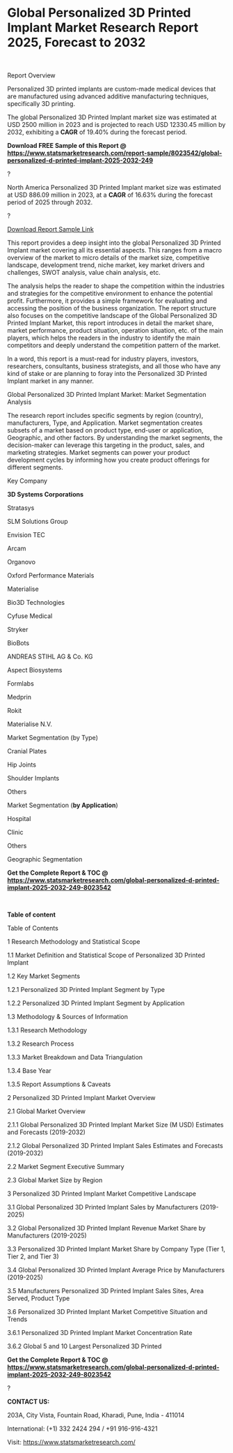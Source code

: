 <h1>Global Personalized 3D Printed Implant Market Research Report 2025, Forecast to 2032</h1><br/><p>Report Overview</p>
 
 
 
 <p>Personalized 3D printed implants are custom-made medical devices that are manufactured using advanced additive manufacturing techniques, specifically 3D printing.</p>
 
 
 
 <p>The global Personalized 3D Printed Implant market size was estimated at USD 2500 million in 2023 and is projected to reach USD 12330.45 million by 2032, exhibiting a <strong>CAGR</strong> of 19.40% during the forecast period.</p>
 
 
 
 <div><b>Download FREE Sample of this Report @ <a href="https://www.statsmarketresearch.com/download-free-sample/8023542/global-personalized-d-printed-implant-2025-2032-249">https://www.statsmarketresearch.com/report-sample/8023542/global-personalized-d-printed-implant-2025-2032-249</a></b></div>
 
 
 
 <p>? </p>
 
 
 
 <p>North America Personalized 3D Printed Implant market size was estimated at USD 886.09 million in 2023, at a <strong>CAGR</strong> of 16.63% during the forecast period of 2025 through 2032.</p>
 
 
 
 <p>? </p>
 
 
 
 <p><a href="https://www.statsmarketresearch.com/download-free-sample/8023542/global-personalized-d-printed-implant-2025-2032-249">Download Report Sample Link</a></p>
 
 
 
 <p>This report provides a deep insight into the global Personalized 3D Printed Implant market covering all its essential aspects. This ranges from a macro overview of the market to micro details of the market size, competitive landscape, development trend, niche market, key market drivers and challenges, SWOT analysis, value chain analysis, etc.</p>
 
 
 
 <p>The analysis helps the reader to shape the competition within the industries and strategies for the competitive environment to enhance the potential profit. Furthermore, it provides a simple framework for evaluating and accessing the position of the business organization. The report structure also focuses on the competitive landscape of the Global Personalized 3D Printed Implant Market, this report introduces in detail the market share, market performance, product situation, operation situation, etc. of the main players, which helps the readers in the industry to identify the main competitors and deeply understand the competition pattern of the market.</p>
 
 
 
 <p>In a word, this report is a must-read for industry players, investors, researchers, consultants, business strategists, and all those who have any kind of stake or are planning to foray into the Personalized 3D Printed Implant market in any manner.</p>
 
 
 
 <p>Global Personalized 3D Printed Implant Market: Market Segmentation Analysis</p>
 
 
 
 <p>The research report includes specific segments by region (country), manufacturers, Type, and Application. Market segmentation creates subsets of a market based on product type, end-user or application, Geographic, and other factors. By understanding the market segments, the decision-maker can leverage this targeting in the product, sales, and marketing strategies. Market segments can power your product development cycles by informing how you create product offerings for different segments.</p>
 
 
 
 <p>Key Company</p>
 
 
 
 <p><strong>3D Systems Corporations</strong></p>
 
 
 
 <p>Stratasys</p>
 
 
 
 <p>SLM Solutions Group</p>
 
 
 
 <p>Envision TEC</p>
 
 
 
 <p>Arcam</p>
 
 
 
 <p>Organovo</p>
 
 
 
 <p>Oxford Performance Materials</p>
 
 
 
 <p>Materialise</p>
 
 
 
 <p>Bio3D Technologies</p>
 
 
 
 <p>Cyfuse Medical</p>
 
 
 
 <p>Stryker</p>
 
 
 
 <p>BioBots</p>
 
 
 
 <p>ANDREAS STIHL AG & Co. KG</p>
 
 
 
 <p>Aspect Biosystems</p>
 
 
 
 <p>Formlabs</p>
 
 
 
 <p>Medprin</p>
 
 
 
 <p>Rokit</p>
 
 
 
 <p>Materialise N.V.</p>
 
 
 
 <p>Market Segmentation (by Type)</p>
 
 
 
 <p>Cranial Plates</p>
 
 
 
 <p>Hip Joints</p>
 
 
 
 <p>Shoulder Implants</p>
 
 
 
 <p>Others</p>
 
 
 
 <p>Market Segmentation (<strong>by Application</strong>)</p>
 
 
 
 <p>Hospital</p>
 
 
 
 <p>Clinic</p>
 
 
 
 <p>Others</p>
 
 
 
 <p>Geographic Segmentation</p>
 
 
 
 <div><b>Get the Complete Report & TOC @ <a href="https://www.statsmarketresearch.com/global-personalized-d-printed-implant-2025-2032-249-8023542">https://www.statsmarketresearch.com/global-personalized-d-printed-implant-2025-2032-249-8023542</a></b></div>
 
 
 
 <p><br />
 
 <b>Table of content</b></p>
 
 
 
 <p>Table of Contents<br />
 
 1 Research Methodology and Statistical Scope<br />
 
 1.1 Market Definition and Statistical Scope of Personalized 3D Printed Implant<br />
 
 1.2 Key Market Segments<br />
 
 1.2.1 Personalized 3D Printed Implant Segment by Type<br />
 
 1.2.2 Personalized 3D Printed Implant Segment by Application<br />
 
 1.3 Methodology & Sources of Information<br />
 
 1.3.1 Research Methodology<br />
 
 1.3.2 Research Process<br />
 
 1.3.3 Market Breakdown and Data Triangulation<br />
 
 1.3.4 Base Year<br />
 
 1.3.5 Report Assumptions & Caveats<br />
 
 2 Personalized 3D Printed Implant Market Overview<br />
 
 2.1 Global Market Overview<br />
 
 2.1.1 Global Personalized 3D Printed Implant Market Size (M USD) Estimates and Forecasts (2019-2032)<br />
 
 2.1.2 Global Personalized 3D Printed Implant Sales Estimates and Forecasts (2019-2032)<br />
 
 2.2 Market Segment Executive Summary<br />
 
 2.3 Global Market Size by Region<br />
 
 3 Personalized 3D Printed Implant Market Competitive Landscape<br />
 
 3.1 Global Personalized 3D Printed Implant Sales by Manufacturers (2019-2025)<br />
 
 3.2 Global Personalized 3D Printed Implant Revenue Market Share by Manufacturers (2019-2025)<br />
 
 3.3 Personalized 3D Printed Implant Market Share by Company Type (Tier 1, Tier 2, and Tier 3)<br />
 
 3.4 Global Personalized 3D Printed Implant Average Price by Manufacturers (2019-2025)<br />
 
 3.5 Manufacturers Personalized 3D Printed Implant Sales Sites, Area Served, Product Type<br />
 
 3.6 Personalized 3D Printed Implant Market Competitive Situation and Trends<br />
 
 3.6.1 Personalized 3D Printed Implant Market Concentration Rate<br />
 
 3.6.2 Global 5 and 10 Largest Personalized 3D Printed</p>
 
 
 
 <div><b>Get the Complete Report & TOC @ <a href="https://www.statsmarketresearch.com/global-personalized-d-printed-implant-2025-2032-249-8023542">https://www.statsmarketresearch.com/global-personalized-d-printed-implant-2025-2032-249-8023542</a></b></div>
 
 
 
 <p>? </p>
 
 
 
 <p><b>CONTACT US:</b><br />
 
 203A, City Vista, Fountain Road, Kharadi, Pune, India - 411014<br />
 
 International: (+1) 332 2424 294 / +91 916-916-4321<br />
 
 Visit: <a href="https://www.statsmarketresearch.com/">https://www.statsmarketresearch.com/</a></p>